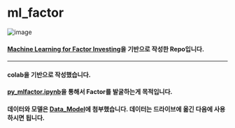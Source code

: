 # ml_factor
![image](https://github.com/donghui-0126/ml_factor/assets/97544804/f0089e08-310a-4dc8-a26d-e075ff2a3c22)

#### [Machine Learning for Factor Investing](https://www.mlfactor.com/index.html)을 기반으로 작성한 Repo입니다. 

-------

#### colab을 기반으로 작성했습니다. 
#### [py_mlfactor.ipynb](https://github.com/donghui-0126/ml_factor/blob/main/py_mlfactor.ipynb)을 통해서 Factor를 발굴하는게 목적입니다. 
#### 데이터와 모델은 [Data_Model](https://github.com/donghui-0126/ml_factor/tree/main/Data_Model)에 첨부했습니다. 데이터는 드라이브에 옮긴 다음에 사용하시면 됩니다. 
